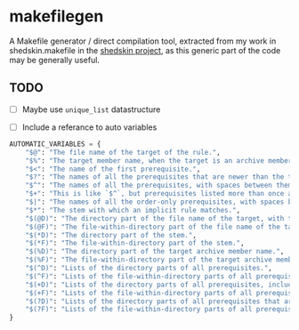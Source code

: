 # makefilegen

A Makefile generator / direct compilation tool, extracted from my work in shedskin.makefile in the [shedskin project](https://github.com/shedskin/shedskin), as this generic part of the code may be generally useful.


## TODO

- [ ] Maybe use `unique_list` datastructure

- [ ] Include a referance to auto variables

```python
AUTOMATIC_VARIABLES = {
    "$@": "The file name of the target of the rule.",
    "$%": "The target member name, when the target is an archive member.",
    "$<": "The name of the first prerequisite.",
    "$?": "The names of all the prerequisites that are newer than the target, with spaces between them.",
    "$^": "The names of all the prerequisites, with spaces between them.",
    "$+": "This is like `$^`, but prerequisites listed more than once are duplicated in the order they were listed in the makefile.",
    "$|": "The names of all the order-only prerequisites, with spaces between them.",
    "$*": "The stem with which an implicit rule matches.",
    "$(@D)": "The directory part of the file name of the target, with the trailing slash removed.",
    "$(@F)": "The file-within-directory part of the file name of the target.",
    "$(*D)": "The directory part of the stem.",
    "$(*F)": "The file-within-directory part of the stem.",
    "$(%D)": "The directory part of the target archive member name.",
    "$(%F)": "The file-within-directory part of the target archive member name.",
    "$(^D)": "Lists of the directory parts of all prerequisites.",
    "$(^F)": "Lists of the file-within-directory parts of all prerequisites.",
    "$(+D)": "Lists of the directory parts of all prerequisites, including multiple instances of duplicated prerequisites.",
    "$(+F)": "Lists of the file-within-directory parts of all prerequisites, including multiple instances of duplicated prerequisites.",
    "$(?D)": "Lists of the directory parts of all prerequisites that are newer than the target.",
    "$(?F)": "Lists of the file-within-directory parts of all prerequisites that are newer than the target.",
}
```
